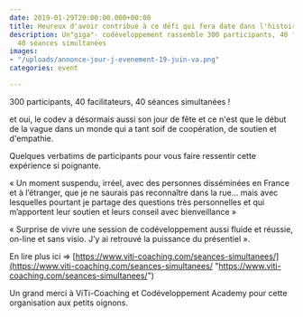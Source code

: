 ```yaml
---
date: 2019-01-29T20:00:00.000+00:00
title: Heureux d'avoir contribué à ce défi qui fera date dans l'histoire du Codéveloppement
description: Un"giga"- codéveloppement rassemble 300 participants, 40 facilitateurs,
  40 séances simultanées
images:
- "/uploads/annonce-jour-j-evenement-19-juin-va.png"
categories: event

---
```

300 participants, 40 facilitateurs, 40 séances simultanées !

et oui, le codev a désormais aussi son jour de fête et ce n'est que le début de la vague dans un monde qui a tant soif de coopération, de soutien et d'empathie. 

Quelques verbatims de participants pour vous faire ressentir cette expérience si poignante.

« Un moment suspendu, irréel, avec des personnes disséminées en France et à l’étranger, que je ne saurais pas reconnaître dans la rue… mais avec lesquelles pourtant je partage des questions très personnelles et qui m’apportent leur soutien et leurs conseil avec bienveillance »

« Surprise de vivre une session de codéveloppement aussi fluide et réussie, on-line et sans visio. J’y ai retrouvé la puissance du présentiel ».

En lire plus ici => [https://www.viti-coaching.com/seances-simultanees/](https://www.viti-coaching.com/seances-simultanees/ "https://www.viti-coaching.com/seances-simultanees/")

Un grand merci à ViTi-Coaching et Codéveloppement Academy pour cette organisation aux petits oignons.